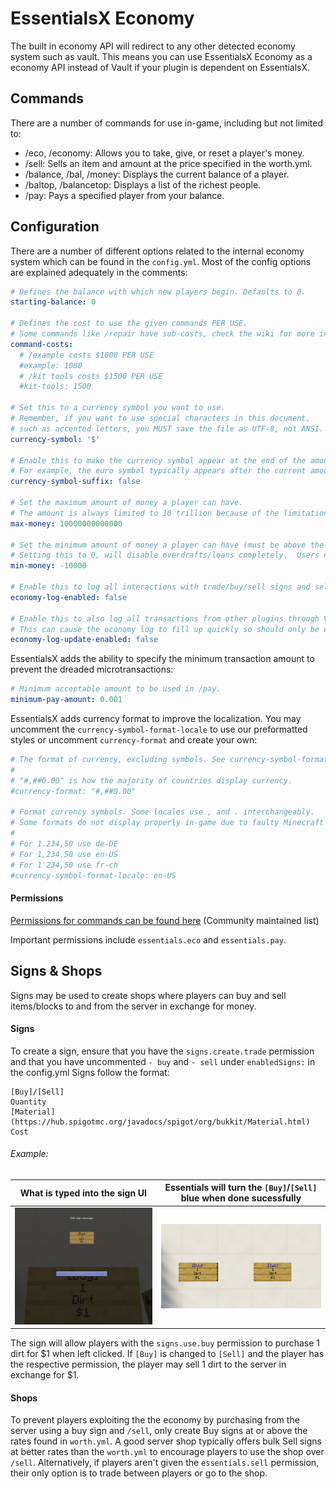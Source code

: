 # EssentialsX Economy
The built in economy API will redirect to any other detected economy system such as vault. This means you can use EssentialsX Economy as a economy API instead of Vault if your plugin is dependent on EssentialsX.

## Commands
There are a number of commands for use in-game, including but not limited to:
   - /eco, /economy: Allows you to take, give, or reset a player's money.
   - /sell: Sells an item and amount at the price specified in the worth.yml.
   - /balance, /bal, /money: Displays the current balance of a player.
   - /baltop, /balancetop: Displays a list of the richest people.
   - /pay: Pays a specified player from your balance.

## Configuration
There are a number of different options related to the internal economy system which can be found in the `config.yml`.
Most of the config options are explained adequately in the comments:

```yml
# Defines the balance with which new players begin. Defaults to 0.
starting-balance: 0

# Defines the cost to use the given commands PER USE.
# Some commands like /repair have sub-costs, check the wiki for more information.
command-costs:
  # /example costs $1000 PER USE
  #example: 1000
  # /kit tools costs $1500 PER USE
  #kit-tools: 1500

# Set this to a currency symbol you want to use.
# Remember, if you want to use special characters in this document, 
# such as accented letters, you MUST save the file as UTF-8, not ANSI.
currency-symbol: '$'

# Enable this to make the currency symbol appear at the end of the amount rather than at the start.
# For example, the euro symbol typically appears after the current amount.
currency-symbol-suffix: false

# Set the maximum amount of money a player can have.
# The amount is always limited to 10 trillion because of the limitations of a java double.
max-money: 10000000000000

# Set the minimum amount of money a player can have (must be above the negative of max-money).
# Setting this to 0, will disable overdrafts/loans completely.  Users need 'essentials.eco.loan' perm to go below 0.
min-money: -10000

# Enable this to log all interactions with trade/buy/sell signs and sell command.
economy-log-enabled: false

# Enable this to also log all transactions from other plugins through Vault.
# This can cause the economy log to fill up quickly so should only be enabled for testing purposes!
economy-log-update-enabled: false
```

EssentialsX adds the ability to specify the minimum transaction amount to prevent the dreaded microtransactions:

```yml
# Minimum acceptable amount to be used in /pay.
minimum-pay-amount: 0.001
```

EssentialsX adds currency format to improve the localization. You may uncomment the `currency-symbol-format-locale` to use our preformatted styles or uncomment `currency-format` and create your own:

```yml
# The format of currency, excluding symbols. See currency-symbol-format-locale for symbol configuration.
#
# "#,##0.00" is how the majority of countries display currency.
#currency-format: "#,##0.00"

# Format currency symbols. Some locales use , and . interchangeably.
# Some formats do not display properly in-game due to faulty Minecraft font rendering.
#
# For 1.234,50 use de-DE
# For 1,234.50 use en-US
# For 1'234,50 use fr-ch
#currency-symbol-format-locale: en-US
```

#### Permissions
[Permissions for commands can be found here](https://essinfo.xeya.me/permissions.html) (Community maintained list)

Important permissions include `essentials.eco` and  `essentials.pay`.

## Signs & Shops
Signs may be used to create shops where players can buy and sell items/blocks to and from the server in exchange for money. 

#### Signs
To create a sign, ensure that you have the `signs.create.trade` permission and that you have uncommented `- buy` and `- sell` under `enabledSigns:` in the config.yml
Signs follow the format:
```
[Buy]/[Sell]
Quantity
[Material](https://hub.spigotmc.org/javadocs/spigot/org/bukkit/Material.html)
Cost
```
###### Example:
What is typed into the sign UI | Essentials will turn the `[Buy]`/`[Sell]` blue when done sucessfully
:-------------------------------:|:-------------------------------:
| ![Image of Sign Creation UI](/images/EcoBuySignUI.png?v=4&s=360) | ![Image of Completed Buy/Sell Signs](/images/EcoBuySellSign.png?v=4&s=400) |

The sign will allow players with the `signs.use.buy` permission to purchase 1 dirt for $1 when left clicked. If `[Buy]` is changed to `[Sell]` and the player has the respective permission, the player may sell 1 dirt to the server in exchange for $1.
#### Shops
To prevent players exploiting the the economy by purchasing from the server using a buy sign and `/sell`, only create Buy signs at or above the rates found in `worth.yml`.
A good server shop typically offers bulk Sell signs at better rates than the `worth.yml` to encourage players to use the shop over `/sell`.
Alternatively, if players aren't given the `essentials.sell` permission, their only option is to trade between players or go to the shop.
